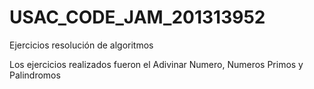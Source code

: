 USAC_CODE_JAM_201313952
=======================

Ejercicios resolución de algoritmos

Los ejercicios realizados fueron el Adivinar Numero, Numeros Primos y Palindromos
